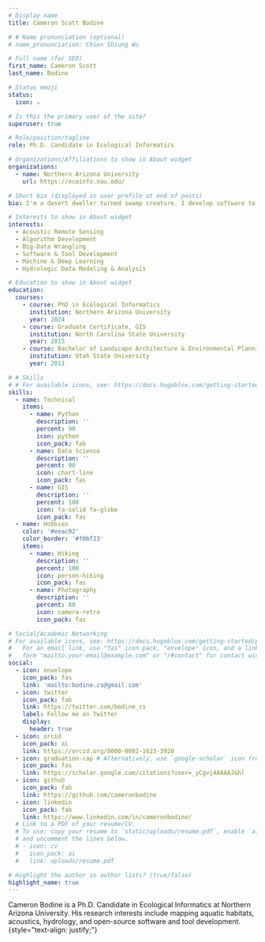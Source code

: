 ```yaml
---
# Display name
title: Cameron Scott Bodine

# # Name pronunciation (optional)
# name_pronunciation: Chien Shiung Wu

# Full name (for SEO)
first_name: Cameron Scott
last_name: Bodine

# Status emoji
status:
  icon: ☕️

# Is this the primary user of the site?
superuser: true

# Role/position/tagline
role: Ph.D. Candidate in Ecological Informatics

# Organizations/Affiliations to show in About widget
organizations:
  - name: Northern Arizona University
    url: https://ecoinfo.nau.edu/

# Short bio (displayed in user profile at end of posts)
bio: I'm a desert dweller turned swamp creature. I develop software to help aquatic critters & habitats.

# Interests to show in About widget
interests:
  - Acoustic Remote Sensing
  - Algorithm Development
  - Big-Data Wrangling
  - Software & Tool Development
  - Machine & Deep Learning
  - Hydrologic Data Modeling & Analysis

# Education to show in About widget
education:
  courses:
    - course: PhD in Ecological Informatics
      institution: Northern Arizona University
      year: 2024
    - course: Graduate Certificate, GIS
      institution: North Carolina State University
      year: 2015
    - course: Bachelor of Landscape Architecture & Environmental Planning
      institution: Utah State University
      year: 2011

# # Skills
# # For available icons, see: https://docs.hugoblox.com/getting-started/page-builder/#icons
skills:
  - name: Technical
    items:
      - name: Python
        description: ''
        percent: 90
        icon: python
        icon_pack: fab
      - name: Data Science
        description: ''
        percent: 90
        icon: chart-line
        icon_pack: fas
      - name: GIS
        description: ''
        percent: 100
        icon: fa-solid fa-globe
        icon_pack: fas
  - name: Hobbies
    color: '#eeac02'
    color_border: '#f0bf23'
    items:
      - name: Hiking
        description: ''
        percent: 100
        icon: person-hiking
        icon_pack: fas
      - name: Photography
        description: ''
        percent: 80
        icon: camera-retro
        icon_pack: fas

# Social/Academic Networking
# For available icons, see: https://docs.hugoblox.com/getting-started/page-builder/#icons
#   For an email link, use "fas" icon pack, "envelope" icon, and a link in the
#   form "mailto:your-email@example.com" or "/#contact" for contact widget.
social:
  - icon: envelope
    icon_pack: fas
    link: 'mailto:bodine.cs@gmail.com'
  - icon: twitter
    icon_pack: fab
    link: https://twitter.com/bodine_cs
    label: Follow me on Twitter
    display:
      header: true
  - icon: orcid
    icon_pack: ai
    link: https://orcid.org/0000-0002-1623-3920
  - icon: graduation-cap # Alternatively, use `google-scholar` icon from `ai` icon pack
    icon_pack: fas
    link: https://scholar.google.com/citations?user=_yCgvj4AAAAJ&hl
  - icon: github
    icon_pack: fab
    link: https://github.com/cameronbodine
  - icon: linkedin
    icon_pack: fab
    link: https://www.linkedin.com/in/cameronbodine/
  # Link to a PDF of your resume/CV.
  # To use: copy your resume to `static/uploads/resume.pdf`, enable `ai` icons in `params.yaml`,
  # and uncomment the lines below.
  # - icon: cv
  #   icon_pack: ai
  #   link: uploads/resume.pdf

# Highlight the author in author lists? (true/false)
highlight_name: true
---
```


Cameron Bodine is a Ph.D. Candidate in Ecological Informatics at Northern Arizona University. His research interests include mapping aquatic habitats, acoustics, hydrology, and open-source software and tool development.
{style="text-align: justify;"}
